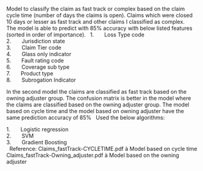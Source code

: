 Model to classify the claim as fast track or complex based on the claim cycle time (number of days the claims is open). Claims which were closed 10 days or lesser as fast track and other claims I classified as complex.
 
The model is able to predict with 85% accuracy with below listed features (sorted in order of importance).
 
1.       Loss Type code  
2.       Jurisdiction state  
3.       Claim Tier code  
4.       Glass only indicator  
5.       Fault rating code  
6.       Coverage sub type  
7.       Product type  
8.       Subrogation Indicator  

In the second model the claims are classified as fast track based on the owning adjuster group. The confusion matrix is better in the model where the claims are classified based on the owning adjuster group. The model based on cycle time and the model based on owning adjuster have the same prediction accuracy of 85%
 
Used the below algorithms:

1.       Logistic regression  
2.       SVM  
3.       Gradient Boosting  
 
Reference:
Claims_fastTrack-CYCLETIME.pdf à Model based on cycle time
Claims_fastTrack-Owning_adjuster.pdf à Model based on the owning adjuster
